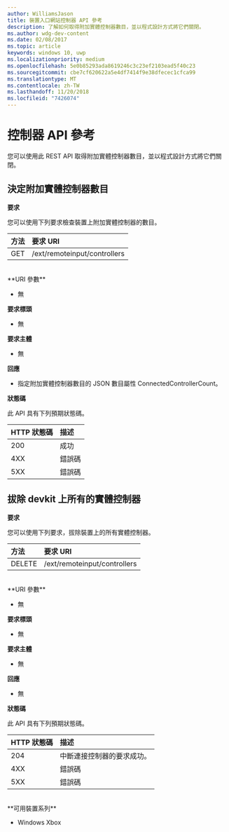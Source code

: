 ```yaml
---
author: WilliamsJason
title: 裝置入口網站控制器 API 參考
description: 了解如何取得附加實體控制器數目，並以程式設計方式將它們關閉。
ms.author: wdg-dev-content
ms.date: 02/08/2017
ms.topic: article
keywords: windows 10, uwp
ms.localizationpriority: medium
ms.openlocfilehash: 5e0b85293ada8619246c3c23ef2103ead5f40c23
ms.sourcegitcommit: cbe7cf620622a5e4df7414f9e38dfecec1cfca99
ms.translationtype: MT
ms.contentlocale: zh-TW
ms.lasthandoff: 11/20/2018
ms.locfileid: "7426074"
---
```

# <a name="controller-api-reference"></a>控制器 API 參考   
您可以使用此 REST API 取得附加實體控制器數目，並以程式設計方式將它們關閉。

## <a name="determine-the-number-of-attached-physical-controllers"></a>決定附加實體控制器數目

**要求**

您可以使用下列要求檢查裝置上附加實體控制器的數目。

方法      | 要求 URI
:------     | :-----
GET | /ext/remoteinput/controllers
<br />
**URI 參數**

- 無

**要求標頭**

- 無

**要求主體**   

- 無

**回應**   

- 指定附加實體控制器數目的 JSON 數目屬性 ConnectedControllerCount。

**狀態碼**

此 API 具有下列預期狀態碼。

HTTP 狀態碼      | 描述
:------     | :-----
200 | 成功
4XX | 錯誤碼
5XX | 錯誤碼

## <a name="disconnect-all-physical-controllers-on-the-devkit"></a>拔除 devkit 上所有的實體控制器

**要求**

您可以使用下列要求，拔除裝置上的所有實體控制器。

方法      | 要求 URI
:------     | :-----
DELETE | /ext/remoteinput/controllers
<br />
**URI 參數**

- 無

**要求標頭**

- 無

**要求主體**   

- 無

**回應**   

- 無 

**狀態碼**

此 API 具有下列預期狀態碼。

HTTP 狀態碼      | 描述
:------     | :-----
204 | 中斷連接控制器的要求成功。
4XX | 錯誤碼
5XX | 錯誤碼

<br />
**可用裝置系列**

* Windows Xbox
